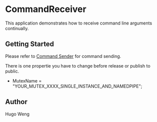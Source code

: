 # CommandReceiver

This application demonstrates how to receive command line arguments continually.

## Getting Started

Please refer to [Command Sender](https://github.com/HugoTW/CommandSender) for command sending.  

There is one propertie you have to change before release or publish to public.   
* MutexName = "YOUR_MUTEX_XXXX_SINGLE_INSTANCE_AND_NAMEDPIPE";
 
## Author
Hugo Weng

